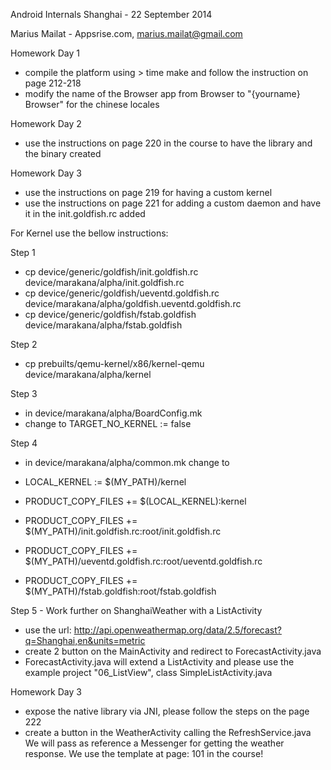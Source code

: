 Android Internals Shanghai - 22 September 2014

Marius Mailat - Appsrise.com, marius.mailat@gmail.com


Homework Day 1

- compile the platform using > time make and follow the instruction on page 212-218
- modify the name of the Browser app from Browser to "{yourname} Browser" for the chinese locales

Homework Day 2

- use the instructions on page 220 in the course to have the library and the binary created

Homework Day 3

- use the instructions on page 219 for having a custom kernel
- use the instructions on page 221 for adding a custom daemon and have it in the init.goldfish.rc added

For Kernel use the bellow instructions:

Step 1

- cp device/generic/goldfish/init.goldfish.rc device/marakana/alpha/init.goldfish.rc
- cp device/generic/goldfish/ueventd.goldfish.rc device/marakana/alpha/goldfish.ueventd.goldfish.rc
- cp device/generic/goldfish/fstab.goldfish device/marakana/alpha/fstab.goldfish

Step 2

- cp prebuilts/qemu-kernel/x86/kernel-qemu device/marakana/alpha/kernel

Step 3

- in device/marakana/alpha/BoardConfig.mk
- change to TARGET_NO_KERNEL := false

Step 4
- in  device/marakana/alpha/common.mk change to 

- LOCAL_KERNEL := $(MY_PATH)/kernel
- PRODUCT_COPY_FILES += $(LOCAL_KERNEL):kernel

- PRODUCT_COPY_FILES += $(MY_PATH)/init.goldfish.rc:root/init.goldfish.rc
- PRODUCT_COPY_FILES += $(MY_PATH)/ueventd.goldfish.rc:root/ueventd.goldfish.rc
- PRODUCT_COPY_FILES += $(MY_PATH)/fstab.goldfish:root/fstab.goldfish

Step 5 - Work further on ShanghaiWeather with a ListActivity
- use the url: http://api.openweathermap.org/data/2.5/forecast?q=Shanghai,en&units=metric
- create 2 button on the MainActivity and redirect to ForecastActivity.java
- ForecastActivity.java will extend a ListActivity and please use the example project "06_ListView", class SimpleListActivity.java

Homework Day 3

- expose the native library via JNI, please follow the steps on the page 222
- create a button in the WeatherActivity calling the RefreshService.java We will pass as reference a Messenger for getting the weather response. We use the template at page: 101 in the course! 